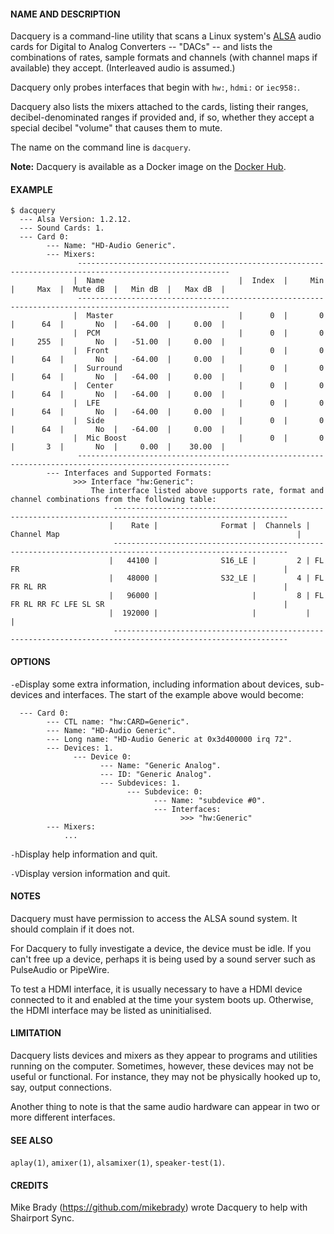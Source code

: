 #### NAME AND DESCRIPTION
Dacquery is a command-line utility that scans a Linux system's [ALSA](https://www.alsa-project.org/) audio cards for Digital to Analog Converters -- "DACs" -- and lists the combinations of rates, sample formats and channels
(with channel maps if available) they accept. (Interleaved audio is assumed.)

Dacquery only probes interfaces that begin with `hw:`, `hdmi:` or `iec958:`.

Dacquery also lists the mixers  attached to the cards, listing their ranges, decibel-denominated ranges if provided and, if so, whether they accept a special decibel "volume" that causes them to mute.

The name on the command line is `dacquery`.

**Note:** Dacquery is available as a Docker image on the [Docker Hub](https://hub.docker.com/r/mikebrady/dacquery).

#### EXAMPLE

```
$ dacquery
  --- Alsa Version: 1.2.12.
  --- Sound Cards: 1.
  --- Card 0:
        --- Name: "HD-Audio Generic".
        --- Mixers:
               --------------------------------------------------------------------------------------------------------
              |  Name                              |  Index  |     Min  |     Max  |  Mute dB  |   Min dB  |   Max dB  |
               --------------------------------------------------------------------------------------------------------
              |  Master                            |      0  |       0  |      64  |       No  |   -64.00  |     0.00  |
              |  PCM                               |      0  |       0  |     255  |       No  |   -51.00  |     0.00  |
              |  Front                             |      0  |       0  |      64  |       No  |   -64.00  |     0.00  |
              |  Surround                          |      0  |       0  |      64  |       No  |   -64.00  |     0.00  |
              |  Center                            |      0  |       0  |      64  |       No  |   -64.00  |     0.00  |
              |  LFE                               |      0  |       0  |      64  |       No  |   -64.00  |     0.00  |
              |  Side                              |      0  |       0  |      64  |       No  |   -64.00  |     0.00  |
              |  Mic Boost                         |      0  |       0  |       3  |       No  |     0.00  |    30.00  |
               --------------------------------------------------------------------------------------------------------
        --- Interfaces and Supported Formats:
              >>> Interface "hw:Generic":
                  The interface listed above supports rate, format and channel combinations from the following table:
                       -------------------------------------------------------------------------------------------------------------
                      |    Rate |              Format |  Channels | Channel Map                                                     |
                       -------------------------------------------------------------------------------------------------------------
                      |   44100 |              S16_LE |         2 | FL FR                                                           |
                      |   48000 |              S32_LE |         4 | FL FR RL RR                                                     |
                      |   96000 |                     |         8 | FL FR RL RR FC LFE SL SR                                        |
                      |  192000 |                     |           |                                                                 |
                       -------------------------------------------------------------------------------------------------------------
```
#### OPTIONS
`-e`Display some extra information, including information about devices, sub-devices and interfaces. The start of the example above would become:
```
  --- Card 0:
        --- CTL name: "hw:CARD=Generic".
        --- Name: "HD-Audio Generic".
        --- Long name: "HD-Audio Generic at 0x3d400000 irq 72".
        --- Devices: 1.
              --- Device 0:
                    --- Name: "Generic Analog".
                    --- ID: "Generic Analog".
                    --- Subdevices: 1.
                          --- Subdevice: 0:
                                --- Name: "subdevice #0".
                                --- Interfaces:
                                      >>> "hw:Generic"
        --- Mixers:
            ...
```

`-h`Display help information and quit.

`-V`Display version information and quit.

#### NOTES
Dacquery must have permission to access the ALSA sound system. It should complain if it does not.

For Dacquery to fully investigate a device, the device must be idle. If you can't free up a device, perhaps it is being used by a sound server such as PulseAudio or PipeWire.

To  test  a  HDMI  interface, it is usually necessary to have a HDMI device connected to it and enabled at the time your system boots up. Otherwise, the HDMI interface may be listed as uninitialised.

#### LIMITATION
Dacquery lists devices and mixers as they appear to programs and utilities running on the computer. Sometimes, however, these devices may not be useful or functional. For instance, they may not be physically hooked up to, say, output connections.

Another thing to note is that the same audio hardware can appear in two or more different interfaces.

#### SEE ALSO
`aplay(1)`, `amixer(1)`, `alsamixer(1)`, `speaker-test(1)`.

#### CREDITS
Mike Brady (https://github.com/mikebrady) wrote Dacquery to help with Shairport Sync.
